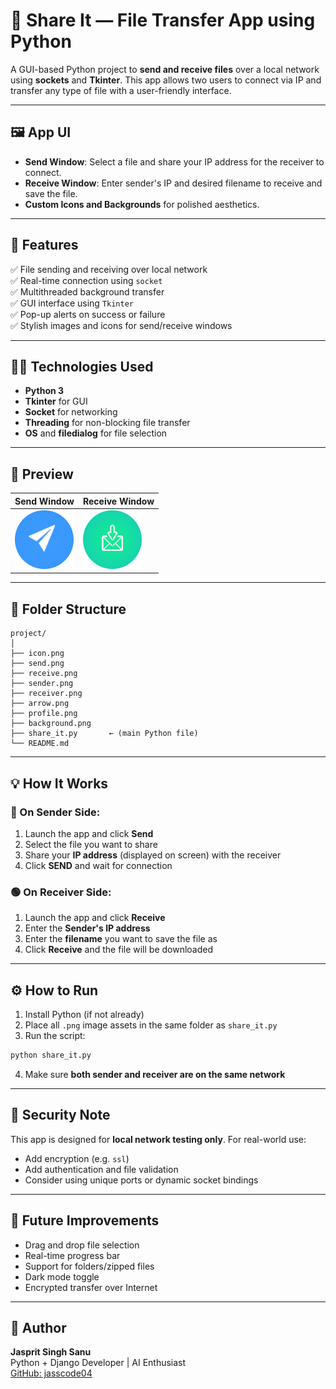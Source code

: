 
# 📁 Share It — File Transfer App using Python

A GUI-based Python project to **send and receive files** over a local network using **sockets** and **Tkinter**. This app allows two users to connect via IP and transfer any type of file with a user-friendly interface.

---

## 🖼️ App UI

- **Send Window**: Select a file and share your IP address for the receiver to connect.
- **Receive Window**: Enter sender's IP and desired filename to receive and save the file.
- **Custom Icons and Backgrounds** for polished aesthetics.

---

## 🚀 Features

✅ File sending and receiving over local network  
✅ Real-time connection using `socket`  
✅ Multithreaded background transfer  
✅ GUI interface using `Tkinter`  
✅ Pop-up alerts on success or failure  
✅ Stylish images and icons for send/receive windows

---

## 🧑‍💻 Technologies Used

- **Python 3**
- **Tkinter** for GUI
- **Socket** for networking
- **Threading** for non-blocking file transfer
- **OS** and **filedialog** for file selection

---

## 📸 Preview

| Send Window | Receive Window |
|-------------|----------------|
| ![send](send.png) | ![receive](receive.png) |

---

## 📂 Folder Structure

```
project/
│
├── icon.png
├── send.png
├── receive.png
├── sender.png
├── receiver.png
├── arrow.png
├── profile.png
├── background.png
├── share_it.py       ← (main Python file)
└── README.md
```

---

## 💡 How It Works

### 🔵 On Sender Side:
1. Launch the app and click **Send**
2. Select the file you want to share
3. Share your **IP address** (displayed on screen) with the receiver
4. Click **SEND** and wait for connection

### 🟢 On Receiver Side:
1. Launch the app and click **Receive**
2. Enter the **Sender's IP address**
3. Enter the **filename** you want to save the file as
4. Click **Receive** and the file will be downloaded

---

## ⚙️ How to Run

1. Install Python (if not already)
2. Place all `.png` image assets in the same folder as `share_it.py`
3. Run the script:

```bash
python share_it.py
```

4. Make sure **both sender and receiver are on the same network**

---

## 🔐 Security Note

This app is designed for **local network testing only**. For real-world use:
- Add encryption (e.g. `ssl`)
- Add authentication and file validation
- Consider using unique ports or dynamic socket bindings

---

## 📌 Future Improvements

- Drag and drop file selection  
- Real-time progress bar  
- Support for folders/zipped files  
- Dark mode toggle  
- Encrypted transfer over Internet

---

## 🤝 Author

**Jasprit Singh Sanu**  
Python + Django Developer | AI Enthusiast  
[GitHub: jasscode04](https://github.com/jasscode04)
